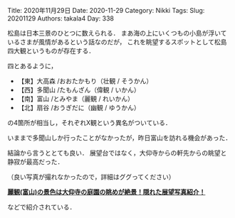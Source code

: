 ﻿Title: 2020年11月29日
Date: 2020-11-29
Category: Nikki
Tags: 
Slug: 20201129
Authors: takala4
Day: 338




松島は日本三景のひとつに数えられる．
まあ海の上にいくつもの小島が浮いているさまが風情があるという話なのだが，
これを眺望するスポットとして松島四大観というものが存在する．


四とあるように，

* 【東】大高森 /おおたかもり（壮観 / そうかん）
* 【西】多聞山 /たもんざん（偉観 / いかん）
* 【南】富山 /とみやま（麗観 / れいかん）
* 【北】扇谷 /おうぎだに（幽観 / ゆうかん）


の4箇所が相当し，それぞれX観という異名がついている．


いままで多聞山しか行ったことがなかったが，昨日富山を訪れる機会があった．



結論から言うととても良い．
展望台ではなく，大仰寺からの軒先からの眺望と静寂が最高だった．



（良い写真が撮れなかったので，詳細はググってください）


**[麗観(富山)の景色は大仰寺の庭園の眺めが絶景！隠れた展望写真紹介！](https://matusima.jp/yontaikan/tomiyama/)**


などで紹介されている．